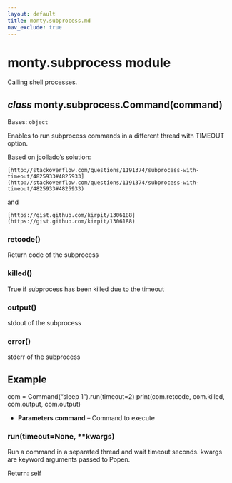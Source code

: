 ```yaml
---
layout: default
title: monty.subprocess.md
nav_exclude: true
---
```


# monty.subprocess module

Calling shell processes.

## *class* monty.subprocess.Command(command)

Bases: `object`

Enables to run subprocess commands in a different thread with TIMEOUT
option.

Based on jcollado’s solution:

```none
[http://stackoverflow.com/questions/1191374/subprocess-with-timeout/4825933#4825933](http://stackoverflow.com/questions/1191374/subprocess-with-timeout/4825933#4825933)
```

and

```none
[https://gist.github.com/kirpit/1306188](https://gist.github.com/kirpit/1306188)
```

### retcode()

Return code of the subprocess

### killed()

True if subprocess has been killed due to the timeout

### output()

stdout of the subprocess

### error()

stderr of the subprocess

## Example

com = Command(“sleep 1”).run(timeout=2)
print(com.retcode, com.killed, com.output, com.output)

* **Parameters**
  **command** – Command to execute

### run(timeout=None, \*\*kwargs)

Run a command in a separated thread and wait timeout seconds.
kwargs are keyword arguments passed to Popen.

Return: self